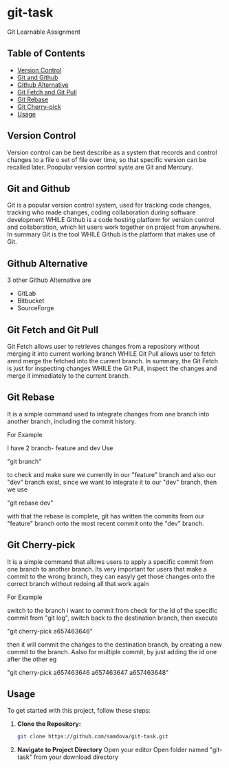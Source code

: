 # git-task
Git Learnable Assignment

## Table of Contents
- [Version Control](#version_control)
- [Git and Github](#difference_git_github)
- [Github Alternative](#github_alternative)
- [Git Fetch and Git Pull](#git_fetch_&_git_pull)
- [Git Rebase](#git_rebase)
- [Git Cherry-pick](#git_cherry-pick)
- [Usage](#usage)

## Version Control
Version control can be best describe as a system that records and control changes to a file o set of file over time, so that specific version can be recalled later. Poopular version control syste are Git and Mercury.

## Git and Github
Git is a popular version control system, used for tracking code changes, tracking who made changes,  coding collaboration during software development WHILE Github is a code hosting  platform for version control and collaboration, which let users work together on project from anywhere.
In summary Git is the tool WHILE Github is the platform that makes use of Git.

## Github Alternative
3 other Github Alternative are
- GitLab
- Bitbucket
- SourceForge

## Git Fetch and Git Pull
Git Fetch allows user to retrieves changes from a repository without merging it into current working branch WHILE Git Pull allows  user to fetch annd merge the fetched into the current branch. In summary, the Git Fetch is just for inspecting changes WHILE the Git Pull, inspect the changes and merge it immediately to the current branch.

## Git Rebase
It is a simple  command used to integrate changes from one branch into another branch, including the commit history.

For Example

I have 2 branch- feature and dev 
Use

"git branch" 

to check and make sure we currently in our "feature" branch and also our "dev" branch exist, since we want  to integrate it to our "dev" branch, then we use

"git rebase dev"

with that the rebase is complete, git has written the commits from our "feature" branch onto the most recent commit onto the "dev" branch.

## Git Cherry-pick
It is a simple command that allows users to apply a specific commit from one branch to another branch. Its very important for users that make a commit to the wrong branch, they can easyly get those changes onto the correct branch without redoing all that work  again 

For Example

switch to the branch  i want to  commit from
check for the Id of the specific commit from "git log", 
switch back to the destination branch, then execute

"git cherry-pick a657463646"

then it will commit the changes to the destination branch, by creating a new commit to the branch.
Aalso for multiple commit, by just adding the id one after the other 
eg

"git cherry-pick a657463646 a657463647 a657463648"

## Usage

To get started with this project, follow these steps:

1. **Clone the Repository:**
   ```bash
   git clone https://github.com/samdova/git-task.git

2. **Navigate to Project Directory**
    Open your editor
    Open folder named "git-task" from your download directory